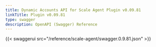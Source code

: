 ```yaml
---
title: Dynamic Accounts API for Scale Agent Plugin v0.09.81
linkTitle: Plugin v0.09.81
type: swagger
description: OpenAPI (Swagger) Reference 
---
```


{{< swaggerui src="/reference/scale-agent/swagger.0.9.81.json" >}}